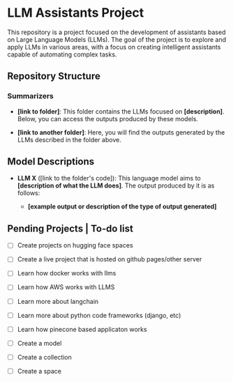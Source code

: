 # LLM Assistants Project

This repository is a project focused on the development of assistants based on Large Language Models (LLMs). The goal of the project is to explore and apply LLMs in various areas, with a focus on creating intelligent assistants capable of automating complex tasks.

## Repository Structure

### Summarizers

- **[link to folder]**: This folder contains the LLMs focused on **[description]**. Below, you can access the outputs produced by these models.
  
- **[link to another folder]**: Here, you will find the outputs generated by the LLMs described in the folder above.

## Model Descriptions

- **LLM X** ([link to the folder's code]): This language model aims to **[description of what the LLM does]**. The output produced by it is as follows:
  
  - **[example output or description of the type of output generated]**



## Pending Projects | To-do list


- [ ] Create projects on hugging face spaces
- [ ] Create a live project that is hosted on github pages/other server
- [ ] Learn how docker works with llms
- [ ] Learn how AWS works with LLMS
- [ ] Learn more about langchain
- [ ] Learn more about python code frameworks (django, etc)
- [ ] Learn how pinecone based applicaton works
- [ ] Create a model
- [ ] Create a collection
- [ ] Create a space

